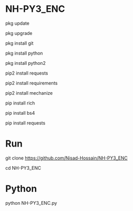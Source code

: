 # NH-PY3_ENC

pkg update

 pkg upgrade 

 pkg install git

 pkg install python

 pkg  install python2

 pip2 install requests

 pip2 install requirements

 pip2 install mechanize

 pip install rich

 pip install bs4
 
 pip install requests

# Run

git clone https://github.com/Nisad-Hossain/NH-PY3_ENC

cd NH-PY3_ENC

# Python

python NH-PY3_ENC.py
